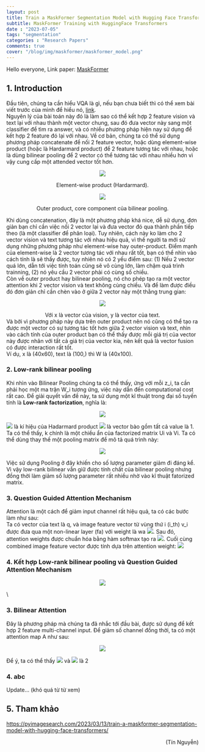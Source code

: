 ```yaml
---
layout: post
title: Train a MaskFormer Segmentation Model with Hugging Face Transformers
subtitle: MaskFormer Training with HuggingFace Transformers
date : "2023-07-05"
tags: "segmentation"
categories : "Research Papers"
comments: true
cover: "/blog/img/maskformer/maskformer_model.png"
---
```

Hello everyone, 
Link paper: [MaskFormer](https://arxiv.org/pdf/2107.06278.pdf)<br/>

## 1. Introduction
Đầu tiên, chúng ta cần hiểu VQA là gì, nếu bạn chưa biết thì có thể xem bài viết trước của mình để hiểu nó, [link](https://ngthanhtin.github.io/blog/2021-02-01-stacked-attention-network). <br/>
Nguyên lý của bài toán này đó là làm sao có thể kết hợp 2 feature vision và text lại với nhau thành một vector chung, sau đó đưa vector này sang một classifier để tìm ra answer, và có nhiều phương pháp hiện nay sử dụng để kết hợp 2 feature đó lại với nhau. Về cơ bản, chúng ta có thể sử dụng phương pháp concatenate để nối 2 feature vector, hoặc dùng element-wise product (hoặc là Hardarmard product) để 2 feature tương tác với nhau, hoặc là dùng bilinear pooling để 2 vector có thể tương tác với nhau nhiều hơn vì vậy cung cấp một attended vector tốt hơn. <br/>
<p align="center">
<img src="/blog/img/bilinear_att/hardarmard.png">
</p>
<div style="text-align: center">Element-wise product (Hardarmard).</div>

<p align="center">
<img src="/blog/img/bilinear_att/outer_product.png">
</p>
<div style="text-align: center">Outer product, core component của bilinear pooling.</div>

Khi dùng concatenation, đây là một phương pháp khá nice, dễ sử dụng, đơn giản bạn chỉ cần việc nối 2 vector lại và đưa vector đó qua thành phần tiếp theo (là một classifier để phân loại). Tuy nhiên, cách này ko làm cho 2 vector vision và text tương tác với nhau hiệu quả, vì thế người ta mới sử dụng những phương pháp như element-wise hay outer-product. 
Điểm mạnh của element-wise là 2 vector tương tác với nhau rất tốt, bạn có thể nhìn vào cách tính là sẽ thấy được, tuy nhiên nó có 2 yếu điểm sau: (1) Nếu 2 vector quá lớn, dẫn tới việc tính toán cũng sẽ vô cùng lớn, làm chậm quá trình trainning, (2) nó yêu cầu 2 vector phải có cùng số chiều. <br/>
Còn về outer product hay bilinear pooling, nó cho phép tạo ra một vector attention khi 2 vector vision và text không cùng chiều. Và để làm được điều đó đơn giản chỉ cần chèn vào ở giữa 2 vector này một thằng trung gian:<br/>
<p align="center">
  <img src="https://render.githubusercontent.com/render/math?math=z_{i} = x^{T}W_{i}y">
</p>
<div style="text-align: center">Với x là vector của vision, y là vector của text.</div>
Và bởi vì phương pháp này dựa trên outer product nên nó cũng có thể tạo ra được một vector có sự tương tác tốt hơn giữa 2 vector vision và text, nhìn vào cách tính của outer product bạn có thể thấy được mỗi giá trị của vector này được nhân với tất cả giá trị của vector kia, nên kết quả là vector fusion có được interaction rất tốt.<br/>
Ví dụ, x là (40x60), text là (100,) thì W là (40x100). <br/>

### 2. Low-rank bilinear pooling
Khi nhìn vào Bilinear Pooling chúng ta có thể thấy, ứng với mỗi z_i, ta cần phải học một ma trận W_i tương ứng, việc này dẫn đến computational cost rất cao. Để giải quyết vấn đề này, ta sử dụng một kĩ thuật trong đại số tuyến tính là <b>Low-rank factorization</b>, nghĩa là:<br/>
<p align="center">
  <img src="https://render.githubusercontent.com/render/math?math=z_{i} = x^{T}W_{i}y \approx x^{T}U_{i}V_{i}^{T}y = \sum_{d=1}^{k}x^{T}u_{d}v_{d}{T}y = \mathbb{1}^{T}(U_{i}^{T}x \circ V_{i}^{T}y)">
</p>
<img src="https://render.githubusercontent.com/render/math?math=\circ"> là kí hiệu của Hadarmard product <img src="https://render.githubusercontent.com/render/math?math=\mathbb{1}"> là vector bào gồm tất cả value là 1. <br/>
Ta có thể thấy, k chính là một chiều ẩn của factorized matrix Ui và Vi. Ta có thể dùng thay thế một pooling matrix để mô tả quá trình này:<br/>
<p align="center">
  <img src="https://render.githubusercontent.com/render/math?math=z = P^{T}(U^{T}x \circ V^{T}y)">
</p>
Việc sử dụng Pooling ở đây khiến cho số lượng parameter giảm đi đáng kể. Vì vậy low-rank bilinear vẫn giữ được tính chất của bilinear pooling nhưng đồng thời làm giảm số lượng parameter rất nhiều nhờ vào kĩ thuật fatorized matrix.

### 3. Question Guided Attention Mechanism
Attention là một cách để giảm input channel rất hiệu quả, ta có các bước làm như sau:<br/>
Ta có vector của text là q, và image feature vector từ vùng thứ i (i_th) v_i được đưa qua một non-linear layer (fa) với weight là wa <img src="https://render.githubusercontent.com/render/math?math=a = w_{a}f_{a}(v_{i}q)">. Sau đó, attention weights được chuẩn hóa bằng hàm softmax tạo ra <img src="https://render.githubusercontent.com/render/math?math=\alpha = softmax(a)">. Cuối cùng combined image feature vector được tính dựa trên attention weight: <img src="https://render.githubusercontent.com/render/math?math=\sum^{K}_{i}\alpha_{i}v_{i}"> <br/>

### 4. Kết hợp Low-rank bilinear pooling và Question Guided Attention Mechanism

<p align="center">
  <img src="https://render.githubusercontent.com/render/math?math=\alpha := softmax(P^{T}(U^{T}x \circ V^{T}y))">
</p>
\

### 3. Bilinear Attention
Đây là phương pháp mà chúng ta đã nhắc tới đầu bài, được sử dụng để kết hợp 2 feature multi-channel input. Để giảm số channel đồng thời, ta có một attention map A như sau:
<p align="center">
  <img src="https://render.githubusercontent.com/render/math?math=f_{k} = (X^{T}U^{'})^{T}_{k}A(Y^{T}V^{'})_{k}">
</p>
Để ý, ta có thể thấy <img src="https://render.githubusercontent.com/render/math?math=X^{T}U^{'})^{T}"> và <img src="https://render.githubusercontent.com/render/math?math=Y^{T}V^{'}"> là 2 

### 4. abc
Update... (khó quá từ từ xem)
## 5. Tham khảo
https://pyimagesearch.com/2023/03/13/train-a-maskformer-segmentation-model-with-hugging-face-transformers/<br/>

<div style="text-align: right"> (Tín Nguyễn) </div>